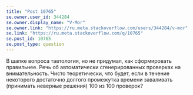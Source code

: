 ```yaml
---
title: "Post 10765"
se.owner.user_id: 344284
se.owner.display_name: "V-Mor"
se.owner.link: "https://ru.meta.stackoverflow.com/users/344284/v-mor"
se.link: "https://ru.meta.stackoverflow.com/q/10765"
se.post_id: 10765
se.post_type: question
---
```

<p>В шапке вопроса тавтология, но не придумал, как сформировать правильнее. Речь об автоматически сгенерированных проверках на внимательность. Чисто теоретически, что будет, если в течение некоторого достаточно долгого промежутка времени заваливать (принимать неверные решения) 100 из 100 проверок?</p>

